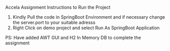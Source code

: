 Accela Assignment Instructions to Run the Project

1. Kindly Pull the code in SpringBoot Environment and if necessary change the server.port to your suitable adresss
2. Right Click on demo project and select Run As SpringBoot Application

PS: Have added AWT GUI and H2 In Memory DB to complete the assignment
